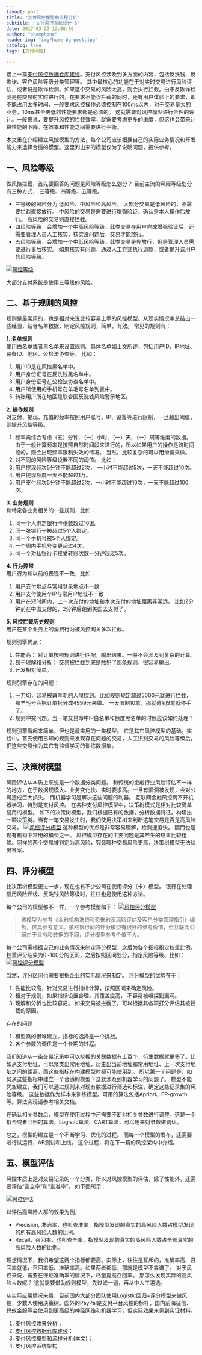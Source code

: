 ```yaml
---
layout: post
title: "支付风控模型和流程分析"
subtitle: "支付风控系统设计-3"
date: 2017-03-22 12:00:00
author: "shamphone"
header-img: "img/home-bg-post.jpg"
catalog: true
tags: [支付风控]

---
```


接上一篇[支付风控数据仓库建设](http://blog.lixf.cn/essay/2016/12/18/risk-2-database/)。支付风控涉及到多方面的内容，包括反洗钱、反欺诈、客户风险等级分类管理等。 其中最核心的功能在于对实时交易进行风险评估，或者说是欺诈检测。如果这个交易的风险太高，则会执行拦截。由于反欺诈检测是在交易时实时进行的，在要求不能误拦截的同时，还有用户体验上的要求，即不能占用太多时间，一般要求风控操作必须控制在100ms以内，对于交易量大的业务，10ms甚至更低的性能要求都是必须的。 这就需要对风控模型进行合理的设计。一般来说，要提升风控的拦截效率，就需要考虑更多的维度，但这也会带来计算性能的下降。在效率和性能之间需要进行平衡。  

本文重在介绍建立风控模型的方法，每个公司应该根据自己的实际业务情况和开发能力来选择合适的模型。这里列出来的模型仅为了说明问题，提供参考。

## 一、风险等级

做风控拦截，首先要回答的问题是风险等级怎么划分？ 目前主流的风险等级划分有三种方式， 三等级、四等级、五等级。  
- 三等级的风险分为 低风险、中风险和高风险。 大部分交易是低风险的，不需要拦截直接放行。 中风险的交易是需要进行增强验证，确认是本人操作后放行。 高风险的交易则直接拦截。   
- 四风险等级，会增加一个中高风险等级。此类交易在用户完成增强验证后，还需要管理人员人工核实，核实没问题后，交易才能放行。 
- 五风险等级，会增加一个中低风险等级。此类交易是先放行，但是管理人员需要进行事后核实。 如果核实有问题，通过人工方式执行退款，或者提升该用户的风险等级。

[![风控等级](http://static.cocolian.org/img/in-post/risk-levels.jpg)](http://static.cocolian.org/img/in-post/risk-levels.jpg)

大部分支付系统是使用三等级的风险。 

## 二、基于规则的风控

规则是最常用的，也是相对来说比较容易上手的风控模型。从现实情况中总结出一些经验，结合名单数据，制定风控规则，简单，有效。 常见的规则有：

**1. 名单规则**  
使用白名单或者黑名单来设置规则。具体名单如上文所述，包括用户ID、IP地址、设备ID、地区、公检法协查等。 
比如： 
1. 用户ID是在风控黑名单中。    
2. 用户身份证号在反洗钱黑名单中。   
3. 用户身份证号在公检法协查名单中。  
4. 用户所使用的手机号在羊毛号名单列表中。  
5. 转账用户所在地区是联合国反洗钱风险警示地区。   


**2. 操作规则**  
对支付、提现、充值的频率按照用户账号、IP、设备等进行限制，一旦超出阈值，则提升风控等级。 
1. 频率需综合考虑（五）分钟、（一）小时、（一）天、（一）周等维度的数据。由于一般计算频率是按照自然时间段来进行的，所以如果用户的操作是跨时间段的，则会出现频率限制失效的情况。 当然，比较复杂的可以用滑窗来做。   
2. 对不同的风险等级设置不同的阈值。
比如：
1. 用户提现频次5分钟不能超过2次， 一小时不能超过5次，一天不能超过10次。   
2. 用户提现额度一天不能超过1万。   
3. 用户支付频次5分钟不能超过2次，一小时不能超过10次，一天不能超过100次。 


**3. 业务规则**   
和特定各业务相关的一些规则，比如：
1. 同一个人绑定银行卡张数超过10张。   
2. 同一张银行卡被超过5个人绑定。 
3. 同一个手机号被5个人绑定。 
4. 一个周内手机号变更超过4次。 
5. 同一个对私银行卡接受转账次数一分钟超过5次。 

**4. 行为异常**  
用户行为和以前的表现不一致，比如：
1. 用户支付地点与常用登录地点不一致    
2. 用户支付使用个IP与常用IP地址不一致  
3. 用户在短时间内，上一次支付的地址和本次支付的地址距离非常远。 比如2分钟前在中国支付的，2分钟后跑到美国去支付了。 

**5. 风控拦截历史规则**  
用户在某个业务上的消费行为被风控网关多次拦截。 


规则引擎优点：
1. 性能高： 对订单按照规则进行匹配，输出结果。一般不会涉及到复杂的计算。  
2. 易于理解和分析： 交易被拦截到底是触犯了那条规则，很容易输出。  
3. 开发相对简单。  

规则引擎存在的问题：  
1. 一刀切，容易被薅羊毛的人嗅探到。比如规则规定超过5000元就进行拦截，那羊毛号会把订单拆分成4999元来做。 一天限制10笔，那就薅到9笔就停手了。    
2. 规则冲突问题。当一笔交易命中IP白名单和额度黑名单的时候应该如何处理？  

规则引擎看起来简单，但也是最实用的一类模型。 它是其它风控模型的基础。实践中，首先使用已知的规则来发现存在问题的交易，人工识别交易的风险等级后，把这些交易作为其它有监督学习的训练数据集。 

## 三、决策树模型

风险评估从本质上来说是一个数据分类问题。 和传统的金融行业风险评估不一样的地方，在于数据规模大、业务变化快、实时要求高。一旦有漏洞被发现，会对公司造成巨大损失。 而机器学习是解决这些问题的利器。 互联网金融风控离不开机器学习，特别是支付风控。 在各种支付风控模型中，决策树模式是相对比较简单易用的模型。 
如下的决策树模型，我们根据已有的数据，分析数据特征，构建出一颗决策树。当有一笔交易发生时，我们使用决策树来判断这笔交易是否是高风险交易。 
[![风控评分模型](http://static.cocolian.org/img/in-post/risk-dt.jpg)](http://static.cocolian.org/img/in-post/risk-dt.jpg)
这种模型的优点是非常容易理解，检测速度快。 因而也是现有机构中常用的模型之一。 风控模型存在的主要问题是其产生的结果比较粗略。同样的两个交易被判定为高风险，究竟哪种交易风险更高，决策树模型无法给出答案。
 
## 四、评分模型

比决策树模型更进一步，现在也有不少公司在使用评分（卡）模型。 银行在处理信用风险评级、反洗钱风险等级时，往往也是使用这种方法。 

每个公司的模型都不一样，一个参考模型如下：
[![风控评分模型](http://static.cocolian.org/img/in-post/risk-aml.jpg)](http://static.cocolian.org/img/in-post/risk-aml.jpg)

> 该模型为参考《金融机构洗钱和恐怖融资风险评估及客户分类管理指引》编制，仅具参考意义。虽然银行间的评分模型有很好的参考价值，但互联网公司由于业务和数据的不同，评分模型参考价值不大。 

每个公司需根据自己的业务情况来制定评分模型，之后为各个指标指定权重比例。 权重评分结果为0~100分的区间，之后按照区间划分，指定风险等级。比如：  
[![风控评分模型](http://static.cocolian.org/img/in-post/risk-range.jpg)](http://static.cocolian.org/img/in-post/risk-range.jpg)   

当然，评分区间也需要根据企业的实际情况来制定。 
评分模型的优势在于：
1. 性能比较高，针对交易进行指标计算，按照区间来确定风险。 
2. 相对于规则，如果指标设置合理，其覆盖度高， 不容易被嗅探到漏洞。 
3. 理解和分析也比较容易。 如果交易被拦截了，可以根据其各项打分评估其被拦截的原因。 

存在的问题：
1. 模型真的很难建立。指标的选择是一个挑战。 
2. 各个参数的调优是一个长期的过程。 

我们知道从一条交易记录中可以挖掘的关联数据有上百个，衍生数据就更多了。比如从支付地址，可以聚类出常用地址，衍生出当前地址和常用地址、上一次支付地址之间的距离，而这些指标在构建模型时都可能使用到。 所以第一个问题是，如何从这些指标中建立一个合适的模型？这就涉及到机器学习的问题了。 
模型不能凭空建立，我们可以通过规则来对现有数据进行筛选和标注，确定这些记录集的风险等级。 这些数据作为样本来训练模型。可用的算法包括Apriori、FP-growth等。算法实现请参考相关文档。  

在确认相关参数后，模型在使用过程中还需要不断对相关参数进行调整。这是一个拟合或者回归的算法，Logistic算法、CART算法，可以用来对参数做调优。 

总之，模型的建立是一个不断学习、优化的过程。 而每一个模型的发布，还需要进行试运行，AB测试和上线。 这个过程，将在下一篇的风控架构中介绍。 

## 五、模型评估

风控本质上是对交易记录的一个分类，所以对风控模型的评估，除了性能外，还需要评估“查全率”和“查准率”。 如下图所示：
  
[![风控评估](http://static.cocolian.org/img/in-post/risk-measure.jpg)](http://static.cocolian.org/img/in-post/risk-measure.jpg)

以评估高风险人群的效果为例，  
- Precision, 准确率，也叫查准率，指模型发现的真实的高风险人数占模型发现的所有高风险人数的比例。   
- Recall，召回率，也叫查全率，指模型发现的真实的高风险人数占全部真实的高风险人数的比例。   

理想情况下，我们希望这两个指标都要高。实际上，往往是互斥的，准确率高、召回率就低，召回率低、准确率高。如果两者都低，那就是模型不靠谱了。 对于风控来说，需要在保证准确率的情况下，尽量提高召回率。 那怎么发现实际的高风险人数呢？ 这就需要借助规则模型，先过滤一遍，再从中人工遴选。 

从实际应用情况来看，目前国内大部分团队使用Logistic回归+评分模型来做风控，少数人使用决策树。国外的PayPal是支付平台风控的标杆，国内前海征信、蚂蚁金服等会使用到更高级的神经网络和机器学习，但实际效果未见到实证材料。

1. [支付风控场景分析](http://blog.lixf.cn/essay/2016/12/08/risk-1-scenarios/)；  
2. [支付风控数据仓库建设](http://blog.lixf.cn/essay/2016/12/18/risk-2-database/)；  
3. 支付风控模型和流程分析(本文)；  
4. 支付风控系统架构
